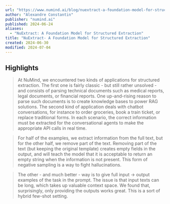 ```yaml
---
url: "https://www.numind.ai/blog/nuextract-a-foundation-model-for-structured-extraction"
author: "Alexandre Constantin"
publisher: "numind.ai"
published: 2024-06-24
aliases:
  - "NuExtract: A Foundation Model for Structured Extraction"
title: "NuExtract- A Foundation Model for Structured Extraction"
created: 2024-06-30
modified: 2024-07-04
---
```


## Highlights

> At NuMind, we encountered two kinds of applications for structured extraction. The first one is fairly classic - but still rather unsolved - and consists of parsing technical documents such as medical reports, legal documents, or financial reports. One up-and-rising reason to parse such documents is to create knowledge bases to power RAG solutions. The second kind of application deals with chatbot conversations, for instance to order groceries, book a train ticket, or replace traditional forms. In each scenario, the correct information must be extracted for the conversational agents to make the appropriate API calls in real time.

> For half of the examples, we extract information from the full text, but for the other half, we remove part of the text. Removing part of the text (but keeping the original template) creates empty fields in the output, and will teach the model that it is acceptable to return an empty string when the information is not present. This form of negative sampling is a way to fight hallucinations.

> The other - and much better - way is to give full input → output examples of the task in the prompt. The issue is that input texts can be long, which takes up valuable context space. We found that, surprisingly, only providing the outputs works great. This is a sort of hybrid few-shot setting.

